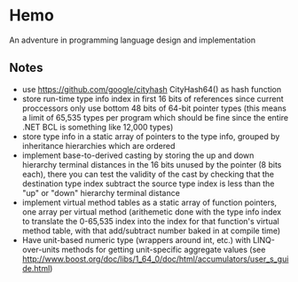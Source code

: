 Hemo
====

An adventure in programming language design and implementation

## Notes

- use https://github.com/google/cityhash CityHash64() as hash function
- store run-time type info index in first 16 bits of references since current proccessors only use bottom 48 bits of 64-bit pointer types (this means a limit of 65,535 types per program which should be fine since the entire .NET BCL is something like 12,000 types)
- store type info in a static array of pointers to the type info, grouped by inheritance hierarchies which are ordered
- implement base-to-derived casting by storing the up and down hierarchy terminal distances in the 16 bits unused by the pointer (8 bits each), there you can test the validity of the cast by checking that the destination type index subtract the source type index is less than the "up" or "down" hierarchy terminal distance
- implement virtual method tables as a static array of function pointers, one array per virtual method (arithemetic done with the type info index to translate the 0-65,535 index into the index for that function's virtual method table, with that add/subtract number baked in at compile time)
- Have unit-based numeric type (wrappers around int, etc.) with LINQ-over-units methods for getting unit-specific aggregate values (see http://www.boost.org/doc/libs/1_64_0/doc/html/accumulators/user_s_guide.html)
